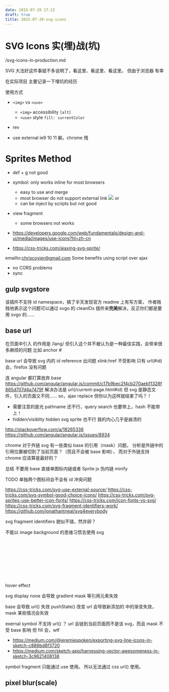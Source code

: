 ```yaml
---
date: 2015-07-28 17:22
draft: true
title: 2015-07-28-svg-icons
---
```


# SVG Icons 实(埋)战(坑)
/svg-icons-in-production.md

SVG 大法好这件事就不多说明了，看这里、看这里、看这里。
但由于浏览器
有幸

在实际项目
主要记录一下埋坑的经历

使用方式
- `<img>` vs `<use>`
  - `<img>` accessibility `[alt]`
  - `<use>` style `fill: currentColor`
- rev

- use external ie9 10 11 躺，chrome 残



# Sprites Method
- def + g not good
- symbol: only works inline for most browsers
  - easy to use and merge
  - most browser do not support external link <img src="svg#symbol-id"> or <use>
  - can be inject by scripts but not good
- view fragment
  - some browsers not works

- https://developers.google.com/web/fundamentals/design-and-ui/media/images/use-icons?hl=zh-cn
- https://css-tricks.com/ajaxing-svg-sprite/




emailto:chriscoyier@gmail.com
Some benefits using script over ajax
- no CORS problems
- sync


## gulp svgstore
该插件不支持 id namespace，搞了半天发现官方 readme 上有写方案，
作者贱贱地表示这个问题可以通过 svgo 的 cleanIDs 插件来**完美**解决，反正你们都是要用 svgo 的……

## base url
在页面中引入 <base> 的作用是 /lang/
但引入这个并不被认为是一种最佳实践，会带来很多麻烦的问题 比如 anchor #

base url 会导致 svg 内的 id reference 出问题
xlink:href 不受影响
只有 url(#id) 会，firefox 没有问题

连 angular 都打算放弃 base https://github.com/angular/angular.js/commit/c17b9bec2f4cb270aeb11328f865d707d4a7479f
解决办法是 url(/current-page.html#id)
但 svg 是静态文件，引入的页面又不同……
so，ajax replace
但你以为这样就结束了吗？！
- 需要注意的是光 pathname 还不行，query search 也要带上，hash 不能带上！
- hidden/visiblity hidden svg sprite 也不行
我的内心几乎是崩溃的


http://stackoverflow.com/a/18265336
https://github.com/angular/angular.js/issues/8934



chrome 对于外链 svg 有一些类似 base 的引用（mask）问题，
分析是外链中的引用位置被切到了当前页面？（而且不会被 base 影响），
而对于外链支持 chrome 应该算是最好的？


总结
不要用 base
直接单图标内链或者 Sprite js 伪内链
minify

TODO 单独两个图标间会不会有 id 冲突问题



https://css-tricks.com/svg-use-external-source/
https://css-tricks.com/svg-symbol-good-choice-icons/
https://css-tricks.com/svg-sprites-use-better-icon-fonts/
https://css-tricks.com/icon-fonts-vs-svg/
https://css-tricks.com/svg-fragment-identifiers-work/
https://github.com/jonathantneal/svg4everybody


svg fragment identifiers 貌似不错，然并卵？


不能以 image background 的思维习惯去使用 svg

hover effect
<svg>
<use xlink:href="#ico">
<use class="hover" xlink:href="#ico-hover">
</svg>


svg display none
会导致 gradient mask 等引用元素失效


base 会导致 url() 失效
pushState() 改变 url 会导致新添加的 <use> 中的渐变失效，mask 某些情况会失效

exernal symbol 不支持 url() ？
url 会链到当前页面而不是该 svg，而且 mask 不受 base 影响 但 fill 会，wtf



- https://medium.com/@jeremiespoken/exporting-svg-line-icons-in-sketch-c886bd8f3720
- https://medium.com/sketch-app/harnessing-vector-awesomeness-in-sketch-3c9621408138

symbol fragment 只能通过 use 使用。
所以无法通过 css url() 使用。
## pixel blur(scale)
